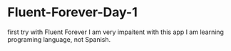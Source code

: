 # Fluent-Forever-Day-1
first try with Fluent Forever
I am very impaitent with this app
I am learning programing language, not Spanish.

